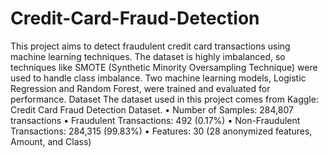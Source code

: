 # Credit-Card-Fraud-Detection
This project aims to detect fraudulent credit card transactions using machine learning techniques. The dataset is highly imbalanced, so techniques like SMOTE (Synthetic Minority Oversampling Technique) were used to handle class imbalance. Two machine learning models, Logistic Regression and Random Forest, were trained and evaluated for performance.
Dataset
The dataset used in this project comes from Kaggle: Credit Card Fraud Detection Dataset.
	•	Number of Samples: 284,807 transactions
	•	Fraudulent Transactions: 492 (0.17%)
	•	Non-Fraudulent Transactions: 284,315 (99.83%)
	•	Features: 30 (28 anonymized features, Amount, and Class)
